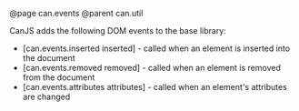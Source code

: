 @page can.events
@parent can.util

CanJS adds the following DOM events to the base library:

 - [can.events.inserted inserted] - called when an element is inserted into the document
 - [can.events.removed removed] - called when an element is removed from the document
 - [can.events.attributes attributes] - called when an element's attributes are changed
 


